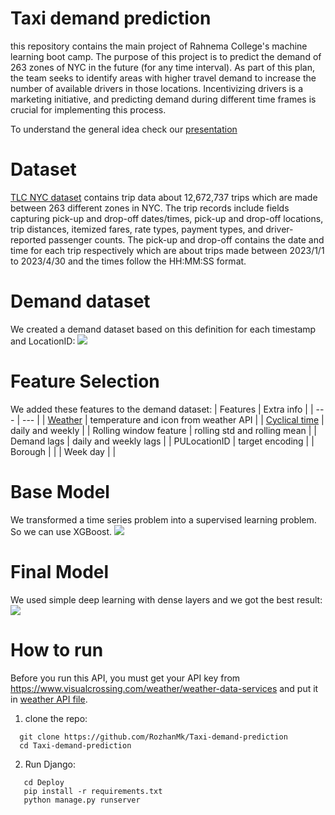 # Taxi demand prediction
this repository contains the main project of Rahnema College's machine learning boot camp. The purpose of this project is to predict the demand of 263 zones of NYC 
in the future (for any time interval). As part of this plan, the team seeks to identify areas with higher travel demand to increase the number of available 
drivers in those locations. Incentivizing drivers is a marketing initiative, and predicting demand during different time frames is crucial for implementing this 
process. 

To understand the general idea check our [presentation](https://github.com/RozhanMk/Taxi-demand-prediction/blob/main/Presentation/Demand%20Prediction.pdf)

# Dataset
[TLC NYC dataset](https://www.nyc.gov/site/tlc/about/tlc-trip-record-data.page) contains trip data about 12,672,737 trips which are made between 263 different zones in NYC. The trip records include fields capturing pick-up and 
drop-off dates/times, pick-up and drop-off locations, trip distances, itemized fares, rate types, payment types, and driver-reported passenger counts. The pick-up 
and drop-off  contains the date and time for each trip respectively which are about trips made between 2023/1/1 to 2023/4/30 and the times follow the HH:MM:SS format.

# Demand dataset
We created a demand dataset based on this definition for each timestamp and LocationID:
![](https://github.com/RozhanMk/Taxi-demand-prediction/blob/main/images/demand.png)

# Feature Selection
We added these features to the demand dataset:
| Features | Extra info |
| --- | --- |
| [Weather](https://www.visualcrossing.com/weather/weather-data-services) | temperature and icon from weather API |
| [Cyclical time](https://ianlondon.github.io/blog/encoding-cyclical-features-24hour-time/) | daily and weekly |
| Rolling window feature | rolling std and rolling mean |
| Demand lags | daily and weekly lags |
| PULocationID | target encoding | 
| Borough | |
| Week day | |

# Base Model
We transformed a time series problem into a supervised learning problem. So we can use XGBoost.
![](https://github.com/RozhanMk/Taxi-demand-prediction/blob/main/images/xgboost.png)

# Final Model
We used simple deep learning with dense layers and we got the best result:
![](https://github.com/RozhanMk/Taxi-demand-prediction/blob/main/images/deep.png)

# How to run
Before you run this API, you must get your API key from https://www.visualcrossing.com/weather/weather-data-services and put it in [weather API file](https://github.com/RozhanMk/Taxi-demand-prediction/blob/main/Deploy/api/MLpipline/weather/weather.py).
1. clone the repo:
 ```
   git clone https://github.com/RozhanMk/Taxi-demand-prediction
   cd Taxi-demand-prediction
```
2. Run Django:
```
   cd Deploy
   pip install -r requirements.txt
   python manage.py runserver 
```
   
